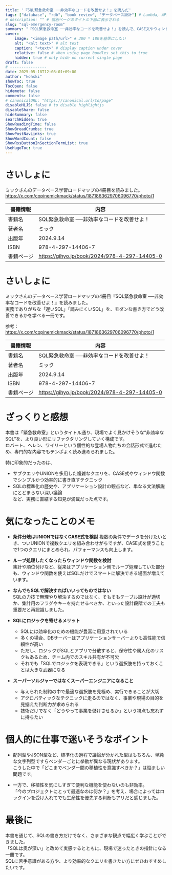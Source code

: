 ```yaml
---
title: '『SQL緊急救命室 ─⁠─非効率なコードを改善せよ！』を読んだ'
tags: ["database", "rdb", "book review", "データベース設計"] # Lambda, API Gateway, AWS, Python
# description: "" # 個別ページのタイトル下部に表示される
slug: "sql-emergency-room"
summary: "『SQL緊急救命室 ─⁠─非効率なコードを改善せよ！』を読んで、CASE文やウィンドウ関数といったモダンSQLに慣れることができた" # 
cover:
    image: "<image path/url>" # 300 * 180を基準にしたい
    alt: "<alt text>" # alt text
    caption: "<text>" # display caption under cover
    relative: false # when using page bundles set this to true
    hidden: true # only hide on current single page
draft: false
# ----------------
date: 2025-05-18T12:08:01+09:00
author: "kohski"
showToc: true
TocOpen: false
hidemeta: false
comments: false
# canonicalURL: "https://canonical.url/to/page"
disableHLJS: false # to disable highlightjs
disableShare: false
hideSummary: false
searchHidden: true
ShowReadingTime: false
ShowBreadCrumbs: true
ShowPostNavLinks: true
ShowWordCount: false
ShowRssButtonInSectionTermList: true
UseHugoToc: true
---
```


# さいしょに

ミックさんのデータベース学習ロードマップの4冊目を読みました。
https://x.com/copinemickmack/status/1871863629706096770/photo/1

| 書籍情報 | 内容 |
| --- | --- |
| 書籍名 | SQL緊急救命室 ─⁠─非効率なコードを改善せよ！ |
| 著者名 | ミック |
| 出版年 | 2024.9.14 |
| ISBN | 978-4-297-14406-7 |
| 書籍ページ | https://gihyo.jp/book/2024/978-4-297-14405-0 |


# さいしょに

ミックさんのデータベース学習ロードマップの4冊目『SQL緊急救命室 ─⁠─非効率なコードを改善せよ！』を読みました。  
実務でありがちな「遅いSQL」「読みにくいSQL」を、モダンな書き方でどう改善できるかを学べる一冊です。

参考：  
https://x.com/copinemickmack/status/1871863629706096770/photo/1

| 書籍情報 | 内容 |
| --- | --- |
| 書籍名 | SQL緊急救命室 ─⁠─非効率なコードを改善せよ！ |
| 著者名 | ミック |
| 出版年 | 2024.9.14 |
| ISBN | 978-4-297-14406-7 |
| 書籍ページ | https://gihyo.jp/book/2024/978-4-297-14405-0 |

# ざっくりと感想

本書は「緊急救命室」というタイトル通り、現場でよく見かけそうな“非効率なSQL”を、より良い形にリファクタリングしていく構成です。  
ロバート、ヘレン、ワイリーという個性的な登場人物たちの会話形式で進むため、専門的な内容でもテンポよく読み進められました。

特に印象的だったのは、  
- サブクエリやUNIONを多用した複雑なクエリを、CASE式やウィンドウ関数でシンプルかつ効率的に書き直すテクニック  
- SQLの標準化の歴史や、アプリケーション設計の観点など、単なる文法解説にとどまらない深い議論  
など、実務に直結する知見が満載だった点です。

# 気になったことのメモ

- **条件分岐はUNIONではなくCASE式を検討**
  複数の条件でデータを分けたいとき、ついUNIONで複数クエリを組み合わせがちですが、CASE式を使うことで1つのクエリにまとめられ、パフォーマンスも向上します。

- **ループ処理したくなったらウィンドウ関数を検討**  
  集計や順位付けなど、従来はアプリケーション側でループ処理していた部分も、ウィンドウ関数を使えばSQLだけでスマートに解決できる場面が増えています。

- **なんでもSQLで解決すればいいってものではない**  
  SQLの力技で無理やり解決するのではなく、そもそもテーブル設計が適切か、集計用のフラグやキーを持たせるべきか、といった設計段階での工夫も重要だと再認識しました。

- **SQLにロジックを寄せるメリット**  
  - SQLには効率化のための機能が豊富に用意されている  
  - 多くの場合、DBサーバーはアプリケーションサーバーよりも高性能で信頼性が高い  
  - ただし、ロジックがSQLとアプリで分散すると、保守性や属人化のリスクもあるため、チーム内でのスキル共有が不可欠  
  - それでも「SQLでロジックを表現できる」という選択肢を持っておくことは大きな武器になる

- **スーパーソルジャーではなくスーパーエンジニアになること**  
  - 与えられた制約の中で最適な選択肢を見極め、実行できることが大切  
  - アクロバティックなテクニックに走るのではなく、事業や現場の目的を見据えた判断力が求められる  
  - 技術だけでなく「どうやって事業を儲けさせるか」という視点も忘れずに持ちたい

# 個人的に仕事で迷いそうなポイント

- 配列型やJSON型など、標準化の過程で議論が分かれた型はもちろん、単純な文字列型ですらベンダーごとに挙動が異なる現状があります。  
  こうした中で「どこまでベンダー間の移植性を意識すべきか？」は悩ましい問題です。

- 一方で、移植性を気にしすぎて便利な機能を使わないのも非効率。  
  「今のプロジェクトにとって最適なのは何か？」を考え、場合によってはロックインを受け入れてでも生産性を優先する判断もアリだと感じました。

# 最後に

本書を通じて、SQLの書き方だけでなく、さまざまな観点で幅広く学ぶことができました。  
「SQLは奥が深い」と改めて実感するとともに、現場で迷ったときの指針になる一冊です。  
SQLに苦手意識がある方や、より効率的なクエリを書きたい方にぜひおすすめしたいです。